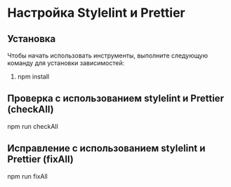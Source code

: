 # Настройка Stylelint и Prettier
## Установка
Чтобы начать использовать инструменты, выполните следующую команду для установки зависимостей:
1. npm install
## Проверка с использованием stylelint и Prettier (checkAll)
npm run checkAll
## Исправление с использованием stylelint и Prettier (fixAll)
npm run fixAll 

